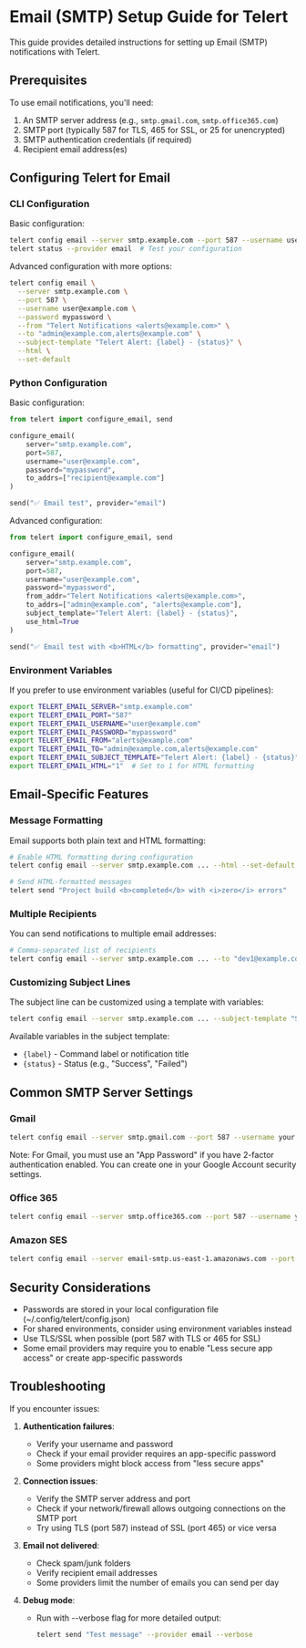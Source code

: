 # Email (SMTP) Setup Guide for Telert

This guide provides detailed instructions for setting up Email (SMTP) notifications with Telert.

## Prerequisites

To use email notifications, you'll need:

1. An SMTP server address (e.g., `smtp.gmail.com`, `smtp.office365.com`)
2. SMTP port (typically 587 for TLS, 465 for SSL, or 25 for unencrypted)
3. SMTP authentication credentials (if required)
4. Recipient email address(es)

## Configuring Telert for Email

### CLI Configuration

Basic configuration:

```bash
telert config email --server smtp.example.com --port 587 --username user@example.com --password mypassword --to recipient@example.com --set-default
telert status --provider email  # Test your configuration
```

Advanced configuration with more options:

```bash
telert config email \
  --server smtp.example.com \
  --port 587 \
  --username user@example.com \
  --password mypassword \
  --from "Telert Notifications <alerts@example.com>" \
  --to "admin@example.com,alerts@example.com" \
  --subject-template "Telert Alert: {label} - {status}" \
  --html \
  --set-default
```

### Python Configuration

Basic configuration:

```python
from telert import configure_email, send

configure_email(
    server="smtp.example.com",
    port=587,
    username="user@example.com", 
    password="mypassword",
    to_addrs=["recipient@example.com"]
)

send("✅ Email test", provider="email")
```

Advanced configuration:

```python
from telert import configure_email, send

configure_email(
    server="smtp.example.com",
    port=587,
    username="user@example.com", 
    password="mypassword",
    from_addr="Telert Notifications <alerts@example.com>",
    to_addrs=["admin@example.com", "alerts@example.com"],
    subject_template="Telert Alert: {label} - {status}",
    use_html=True
)

send("✅ Email test with <b>HTML</b> formatting", provider="email")
```

### Environment Variables

If you prefer to use environment variables (useful for CI/CD pipelines):

```bash
export TELERT_EMAIL_SERVER="smtp.example.com"
export TELERT_EMAIL_PORT="587"
export TELERT_EMAIL_USERNAME="user@example.com"
export TELERT_EMAIL_PASSWORD="mypassword"
export TELERT_EMAIL_FROM="alerts@example.com"
export TELERT_EMAIL_TO="admin@example.com,alerts@example.com"
export TELERT_EMAIL_SUBJECT_TEMPLATE="Telert Alert: {label} - {status}"
export TELERT_EMAIL_HTML="1"  # Set to 1 for HTML formatting
```

## Email-Specific Features

### Message Formatting

Email supports both plain text and HTML formatting:

```bash
# Enable HTML formatting during configuration
telert config email --server smtp.example.com ... --html --set-default

# Send HTML-formatted messages
telert send "Project build <b>completed</b> with <i>zero</i> errors"
```

### Multiple Recipients

You can send notifications to multiple email addresses:

```bash
# Comma-separated list of recipients
telert config email --server smtp.example.com ... --to "dev1@example.com,dev2@example.com,admin@example.com"
```

### Customizing Subject Lines

The subject line can be customized using a template with variables:

```bash
telert config email --server smtp.example.com ... --subject-template "Server Alert: {label} [{status}]"
```

Available variables in the subject template:

- `{label}` - Command label or notification title
- `{status}` - Status (e.g., "Success", "Failed")

## Common SMTP Server Settings

### Gmail

```bash
telert config email --server smtp.gmail.com --port 587 --username your.email@gmail.com --password "your-app-password"
```

Note: For Gmail, you must use an "App Password" if you have 2-factor authentication enabled. You can create one in your Google Account security settings.

### Office 365

```bash
telert config email --server smtp.office365.com --port 587 --username your.email@outlook.com --password "your-password"
```

### Amazon SES

```bash
telert config email --server email-smtp.us-east-1.amazonaws.com --port 587 --username "YOUR_SES_SMTP_USERNAME" --password "YOUR_SES_SMTP_PASSWORD"
```

## Security Considerations

- Passwords are stored in your local configuration file (~/.config/telert/config.json)
- For shared environments, consider using environment variables instead
- Use TLS/SSL when possible (port 587 with TLS or 465 for SSL)
- Some email providers may require you to enable "Less secure app access" or create app-specific passwords

## Troubleshooting

If you encounter issues:

1. **Authentication failures**:

   - Verify your username and password
   - Check if your email provider requires an app-specific password
   - Some providers might block access from "less secure apps"

2. **Connection issues**:

   - Verify the SMTP server address and port
   - Check if your network/firewall allows outgoing connections on the SMTP port
   - Try using TLS (port 587) instead of SSL (port 465) or vice versa

3. **Email not delivered**:

   - Check spam/junk folders
   - Verify recipient email addresses
   - Some providers limit the number of emails you can send per day

4. **Debug mode**:

   - Run with --verbose flag for more detailed output:

     ```bash
     telert send "Test message" --provider email --verbose
     ```
